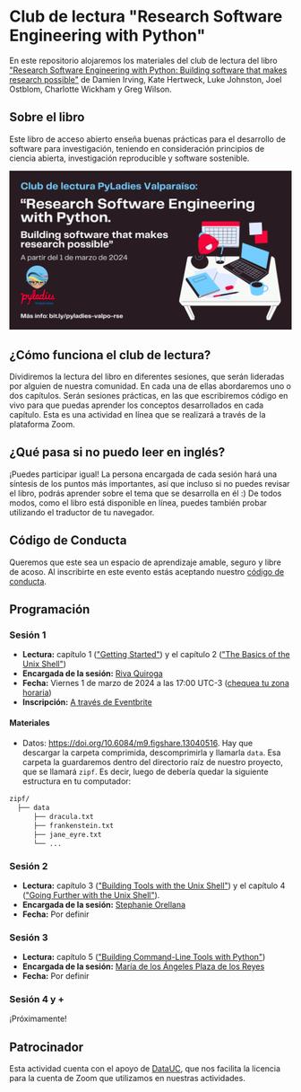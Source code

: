 # Club de lectura "Research Software Engineering with Python" 

En este repositorio alojaremos los materiales del club de lectura del libro ["Research Software Engineering with Python: Building software that makes research possible"](https://merely-useful.tech/py-rse/) de Damien Irving, Kate Hertweck, Luke Johnston, Joel Ostblom, Charlotte Wickham y Greg Wilson. 

## Sobre el libro

Este libro de acceso abierto enseña buenas prácticas para el desarrollo de software para investigación, teniendo en consideración principios de ciencia abierta, investigación reproducible y software sostenible.

![](img/imagen-difusion-general.png)

## ¿Cómo funciona el club de lectura?

Dividiremos la lectura del libro en diferentes sesiones, que serán lideradas por alguien de nuestra comunidad. En cada una de ellas abordaremos uno o dos capítulos. Serán sesiones prácticas, en las que escribiremos código en vivo para que puedas aprender los conceptos desarrollados en cada capítulo. Esta es una actividad en línea que se realizará a través de la plataforma Zoom. 

## ¿Qué pasa si no puedo leer en inglés?
¡Puedes participar igual! La persona encargada de cada sesión hará una síntesis de los puntos más importantes, así que incluso si no puedes revisar el libro, podrás aprender sobre el tema que se desarrolla en él :)
De todos modos, como el libro está disponible en línea, puedes también probar utilizando el traductor de tu navegador. 

## Código de Conducta

Queremos que este sea un espacio de aprendizaje amable, seguro y libre de acoso. Al inscribirte en este evento estás aceptando nuestro [código de conducta](https://pyladies.com/CodeOfConduct/).

## Programación

### Sesión 1
- **Lectura:** capítulo 1 (["Getting Started"](https://merely-useful.tech/py-rse/getting-started.html)) y el capítulo 2 (["The Basics of the Unix Shell"](https://merely-useful.tech/py-rse/bash-basics.html))
- **Encargada de la sesión:** [Riva Quiroga](https://rivaquiroga.cl/)
- **Fecha:** Viernes 1 de marzo de 2024 a las 17:00 UTC-3 ([chequea tu zona horaria](https://everytimezone.com/s/416432ce))
- **Inscripción:** [A través de Eventbrite](https://www.eventbrite.com/e/club-de-lectura-research-software-engineering-with-python-sesion-1-tickets-799048825547)

#### Materiales

- Datos: <https://doi.org/10.6084/m9.figshare.13040516>. Hay que descargar la carpeta comprimida, descomprimirla y llamarla `data`. Esa carpeta la guardaremos dentro del directorio raíz de nuestro proyecto, que se llamará `zipf`. Es decir, luego de debería quedar la siguiente estructura en tu computador:
```
zipf/
  ├── data
      ├── dracula.txt
      ├── frankenstein.txt
      ├── jane_eyre.txt
      └── ...
```

### Sesión 2

- **Lectura:** capítulo 3 (["Building Tools with the Unix Shell"](https://merely-useful.tech/py-rse/bash-tools.html)) y el capítulo 4 (["Going Further with the Unix Shell"](https://merely-useful.tech/py-rse/bash-advanced.html)).
- **Encargada de la sesión:** [Stephanie Orellana](https://sporella.xyz/)
- **Fecha:** Por definir

### Sesión 3

- **Lectura:** capítulo 5 (["Building Command-Line Tools with Python"](https://merely-useful.tech/py-rse/scripting.html))
- **Encargada de la sesión:** [María de los Ángeles Plaza de los Reyes](https://www.linkedin.com/in/mplazadelosreyes/)
- **Fecha:** Por definir


### Sesión 4 y +
¡Próximamente!

## Patrocinador

Esta actividad cuenta con el apoyo de [DataUC](https://datascience.uc.cl/), que nos facilita la licencia para la cuenta de Zoom que utilizamos en nuestras actividades.
